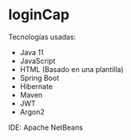 # loginCap

Tecnologías usadas: 

- Java 11
- JavaScript
- HTML (Basado en una plantilla)
- Spring Boot
- Hibernate
- Maven
- JWT
- Argon2

IDE: Apache NetBeans

